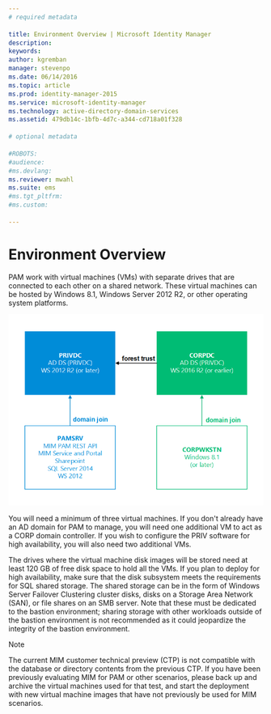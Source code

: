 ```yaml
---
# required metadata

title: Environment Overview | Microsoft Identity Manager
description:
keywords:
author: kgremban
manager: stevenpo
ms.date: 06/14/2016
ms.topic: article
ms.prod: identity-manager-2015
ms.service: microsoft-identity-manager
ms.technology: active-directory-domain-services
ms.assetid: 479db14c-1bfb-4d7c-a344-cd718a01f328

# optional metadata

#ROBOTS:
#audience:
#ms.devlang:
ms.reviewer: mwahl
ms.suite: ems
#ms.tgt_pltfrm:
#ms.custom:

---
```


# Environment Overview

PAM work with virtual machines (VMs) with separate drives that are connected to each other on a shared network. These virtual machines can be hosted by Windows 8.1, Windows Server 2012 R2, or other operating system platforms.

![PAM servers: relationships and supported platforms - diagram](media/pam-test-lab-architecture.png)

You will need a minimum of three virtual machines.  If you don't already have an AD domain for PAM to manage, you will need one additional VM to act as a CORP domain controller.  If you wish to configure the PRIV software for high availability, you will also need two additional VMs.

The drives where the virtual machine disk images will be stored need at least 120 GB of free disk space to hold all the VMs.  If you plan to deploy for high availability, make sure that the disk subsystem meets the requirements for SQL shared storage.  The shared storage can be in the form of Windows Server Failover Clustering cluster disks, disks on a Storage Area Network (SAN), or file shares on an SMB server. Note that these must be dedicated to the bastion environment; sharing storage with other workloads outside of the bastion environment is not recommended as it could jeopardize the integrity of the bastion environment.

> [!NOTE]
> The current MIM customer technical preview (CTP) is not compatible with the database or directory contents from the previous CTP. If you have been previously evaluating MIM for PAM or other scenarios, please back up and archive the virtual machines used for that test, and start the deployment with new virtual machine images that have not previously be used for MIM scenarios.
